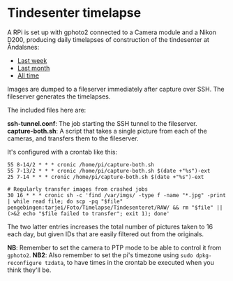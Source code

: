 Tindesenter timelapse
=====================

A RPi is set up with gphoto2 connected to a Camera module and a Nikon D200, producing daily timelapses of construction of the tindesenter at Åndalsnes:

 - [Last week](https://ts.thusoy.com/tindesenteret-last-week.mp4)
 - [Last month](https://ts.thusoy.com/tindesenteret-last-month.mp4)
 - [All time](https://ts.thusoy.com/tindesenteret-ext.mp4)

Images are dumped to a fileserver immediately after capture over SSH. The fileserver generates the timelapses.

The included files here are:

**ssh-tunnel.conf**: The job starting the SSH tunnel to the fileserver.  
**capture-both.sh**: A script that takes a single picture from each of the cameras, and transfers them to the fileserver.  


It's configured with a crontab like this:

	55 8-14/2 * * * cronic /home/pi/capture-both.sh
	55 7-13/2 * * * cronic /home/pi/capture-both.sh $(date +"%s")-ext
	25 7-14 * * * cronic /home/pi/capture-both.sh $(date +"%s")-ext
	
	# Regularly transfer images from crashed jobs
	30 16 * * * cronic sh -c 'find /var/imgs/ -type f -name "*.jpg" -print | while read file; do scp -pq "$file" pengebingen:tarjei/Foto/Timelapse/Tindesenteret/RAW/ && rm "$file" || (>&2 echo "$file failed to transfer"; exit 1); done'
	
The two latter entries increases the total number of pictures taken to 16 each day, but given IDs that are easily filtered out from the originals.

**NB**: Remember to set the camera to PTP mode to be able to control it from `gphoto2`.
**NB2**: Also remember to set the pi's timezone using `sudo dpkg-reconfigure tzdata`, to have times in the crontab be executed when you think they'll be.
